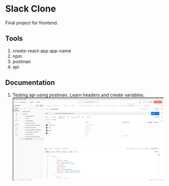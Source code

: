 # Slack Clone

Final project for frontend.

## Tools

1. create-react-app app-name
2. npm
3. postman
4. api

## Documentation

1. Testing api using postman. Learn headers and create variables.
![Postman](./public/read-img/postman-api.png)
